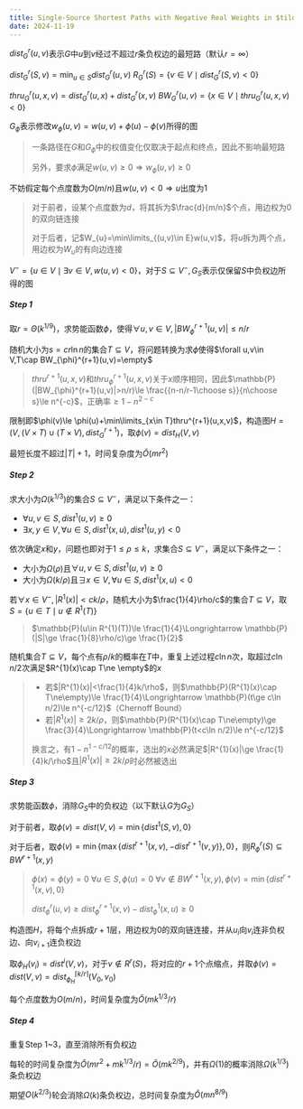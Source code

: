 ```yaml
---
title: Single-Source Shortest Paths with Negative Real Weights in $tilde{O}(mn^{8/9})$ Time
date: 2024-11-19
---
```


<head>
    <script src="https://cdn.mathjax.org/mathjax/latest/MathJax.js?config=TeX-AMS-MML_HTMLorMML" type="text/javascript"></script>
    <script type="text/x-mathjax-config">
        MathJax.Hub.Config({
            tex2jax: {
            skipTags: ['script', 'noscript', 'style', 'textarea', 'pre'],
            inlineMath: [['$','$']]
            }
        });
    </script>
</head>

$dist^{r}_{G}(u,v)$表示$G$中$u$到$v$经过不超过$r$条负权边的最短路（默认$r=\infty$）

$dist^{r}_{G}(S,v)=\min_{u\in S}dist^{r}_{G}(u,v)$	$R^{r}_{G}(S)=\{v\in V\mid dist^{r}_{G}(S,v)<0\}$

$thru_{G}^{r}(u,x,v)=dist_{G}^{r}(u,x)+dist_{G}^{r}(x,v)$	$BW_{G}^{r}(u,v)=\{x\in V\mid thru^{r}_{G}(u,x,v)<0\}$

$G_{\phi}$表示修改$w_{\phi}(u,v)=w(u,v)+\phi(u)-\phi(v)$所得的图

> 一条路径在$G$和$G_{\phi}$中的权值变化仅取决于起点和终点，因此不影响最短路
>
> 另外，要求$\phi$满足$w(u,v)\ge 0\Longrightarrow w_{\phi}(u,v)\ge 0$

不妨假定每个点度数为$O(m/n)$且$w(u,v)<0\Longrightarrow u$出度为$1$

> 对于前者，设某个点度数为$d$，将其拆为$\frac{d}{m/n}$个点，用边权为$0$的双向链连接
>
> 对于后者，记$W_{u}=\min\limits_{(u,v)\in E}w(u,v)$，将$u$拆为两个点，用边权为$W_{u}$的有向边连接

$V^{-}=\{u\in V\mid \exists v\in V,w(u,v)<0\}$，对于$S\subseteq V^{-},G_{S}$表示仅保留$S$中负权边所得的图

##### Step 1

取$r=\Theta(k^{1/9})$，求势能函数$\phi$，使得$\forall u,v\in V,|BW_{\phi}^{r+1}(u,v)|\le n/r$

随机大小为$s=cr\ln n$的集合$T\subseteq V$，将问题转换为求$\phi$使得$\forall u,v\in V,T\cap BW_{\phi}^{r+1}(u,v)=\empty$

> $thru^{r+1}(u,x,v)$和$thru_{\phi}^{r+1}(u,x,v)$关于$x$顺序相同，因此$\mathbb{P}(|BW_{\phi}^{r+1}(u,v)|>n/r)\le \frac{{n-n/r-1\choose s}}{n\choose s}\le n^{-c}$，正确率$\ge 1-n^{2-c}$

限制即$\phi(v)\le \phi(u)+\min\limits_{x\in T}thru^{r+1}(u,x,v)$，构造图$H=(V,(V\times T)\cup (T\times V),dist^{r+1}_{G})$，取$\phi(v)=dist_{H}(V,v)$

最短长度不超过$|T|+1$，时间复杂度为$\tilde{O}(mr^{2})$

##### Step 2

求大小为$\Omega(k^{1/3})$的集合$S\subseteq V^{-}$，满足以下条件之一：

- $\forall u,v\in S,dist^{1}(u,v)\ge 0$
- $\exists x,y\in V,\forall u\in S,dist^{1}(x,u),dist^{1}(u,y)<0$

依次确定$x$和$y$，问题也即对于$1\le \rho\le k$，求集合$S\subseteq V^{-}$，满足以下条件之一：

- 大小为$\Omega(\rho)$且$\forall u,v\in S,dist^{1}(u,v)\ge 0$
- 大小为$\Omega(k/\rho)$且$\exists x\in V,\forall u\in S,dist^{1}(x,u)<0$

若$\forall x\in V^{-},|R^{1}(x)|<ck/\rho$，随机大小为$\frac{1}{4}\rho/c$的集合$T\subseteq V$，取$S=\{u\in T\mid u\not\in R^{1}(T)\}$

> $\mathbb{P}(u\in R^{1}(T))\le \frac{1}{4}\Longrightarrow \mathbb{P}(|S|\ge \frac{1}{8}\rho/c)\ge \frac{1}{2}$

随机集合$T\subseteq V$，每个点有$\rho/k$的概率在$T$中，重复上述过程$c\ln n$次，取超过$c\ln n/2$次满足$R^{1}(x)\cap T\ne \empty$的$x$

> - 若$|R^{1}(x)|<\frac{1}{4}k/\rho$，则$\mathbb{P}(R^{1}(x)\cap T\ne\empty)\le \frac{1}{4}\Longrightarrow \mathbb{P}(t\ge c\ln n/2)\le n^{-c/12}$（Chernoff Bound）
> - 若$|R^{1}(x)|\ge 2k/\rho$，则$\mathbb{P}(R^{1}(x)\cap T\ne\empty)\ge \frac{3}{4}\Longrightarrow \mathbb{P}(t<c\ln n/2)\le n^{-c/12}$
>
> 换言之，有$1-n^{1-c/12}$的概率，选出的$x$必然满足$|R^{1}(x)|\ge \frac{1}{4}k/\rho$且$|R^{1}(x)|\ge 2k/\rho$时必然被选出

##### Step 3

求势能函数$\phi$，消除$G_{S}$中的负权边（以下默认$G$为$G_{S}$）

对于前者，取$\phi(v)=dist(V,v)=\min\{dist^{1}(S,v),0\}$

对于后者，取$\phi(v)=\min\{\max\{dist^{r+1}(x,v),-dist^{r+1}(v,y)\},0\}$，则$R_{\phi}^{r}(S)\subseteq BW^{r+1}(x,y)$

> $\phi(x)=\phi(y)=0$	$\forall u\in S,\phi(u)=0$	$\forall v\not\in BW^{r+1}(x,y),\phi(v)=\min\{dist^{r+1}(x,v),0\}$
>
> $dist^{r}_{\phi}(u,v)\ge dist^{r+1}_{\phi}(x,v)-dist_{\phi}^{1}(x,u)\ge 0$

构造图$H$，将每个点拆成$r+1$层，用边权为$0$的双向链连接，并从$u_{i}$向$v_{i}$连非负权边、向$v_{i+1}$连负权边

取$\phi_{H}(v_{i})=dist^{i}(V,v)$，对于$v\not\in R^{r}(S)$，将对应的$r+1$个点缩点，并取$\phi(v)=dist(V,v)=dist_{\phi_{H}}^{\lceil k/r\rceil}(V_{0},v_{0})$

每个点度数为$O(m/n)$，时间复杂度为$\tilde{O}(mk^{1/3}/r)$

##### Step 4

重复Step 1~3，直至消除所有负权边

每轮的时间复杂度为$\tilde{O}(mr^{2}+mk^{1/3}/r)=\tilde{O}(mk^{2/9})$，并有$\Omega(1)$的概率消除$\Omega(k^{1/3})$条负权边

期望$O(k^{2/3})$轮会消除$\Omega(k)$条负权边，总时间复杂度为$\tilde{O}(mn^{8/9})$
